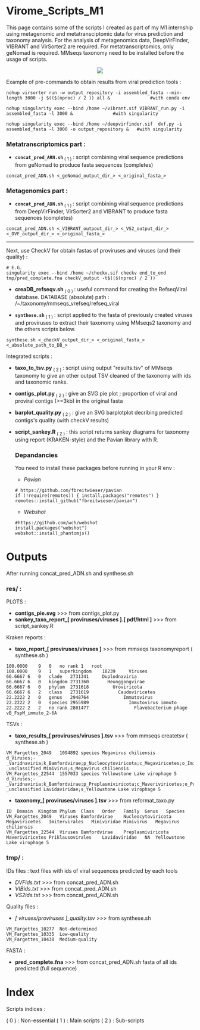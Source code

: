 # Virome_Scripts_M1

This page contains some of the scripts I created as part of my M1 internship using metagenomic and metatransciptomic data for virus prediction and taxonomy analysis.
For the analysis of metagenomics data, DeepVirFinder, VIBRANT and VirSorter2 are required. For metatranscriptomics, only geNomad is required.
MMseqs taxonomy need to be installed before the usage of scripts. 

<p align="center">
  <img src="https://github.com/user-attachments/assets/1582f114-4b3f-428c-877e-25d6ca066b47" />
</p>

Example of pre-commands to obtain results from viral prediction tools :
```
nohup virsorter run -w output_repository -i assembled_fasta --min-length 3000 -j $(($(nproc) / 2 )) all &				#with conda env

nohup singularity exec --bind /home ~/vibrant.sif VIBRANT_run.py -i assembled_fasta -l 3000 &				#with singularity

nohup singularity exec --bind /home ~/deepvirfinder.sif  dvf.py -i assembled_fasta -l 3000 -o output_repository &	#with singularity
```

### Metatranscriptomics part :
- <code>**concat_pred_ARN.sh**</code><sub>  ( 1 ) </sub> : script combining viral sequence predictions from geNomad to produce fasta sequences (completes)
```
concat_pred_ADN.sh <_geNomad_output_dir_> <_original_fasta_>
```

### Metagenomics part :
- <code>**concat_pred_ADN.sh**</code><sub>  ( 1 ) </sub> : script combining viral sequence predictions from DeepVirFinder, VirSorter2 and VIBRANT to produce fasta sequences (completes)
```
concat_pred_ADN.sh <_VIBRANT_outpout_dir_> <_VS2_output_dir_> <_DVF_output_dir_> <_original_fasta_>
```
----------------------------------------------------------------------------------------------------------

Next, use CheckV for obtain fastas of proviruses and viruses (and their quality) :
```
# E.G.
singularity exec --bind /home ~/checkv.sif checkv end_to_end tmp/pred_complete.fna checkV_output -t$(($(nproc) / 2 ))
```
- **creaDB_refseqv.sh**<sub> ( 0 ) </sub> : useful command for creating the RefseqViral database.
DATABASE (absolute) path : /~/taxonomy/mmseqs_vrefseq/refseq_viral

- <code>**synthese.sh**</code><sub> ( 1 ) </sub> : script applied to the fasta of previously created viruses and proviruses to extract their taxonomy using MMseqs2 taxonomy and the others scripts below.
```
synthese.sh <_checkV_output_dir_> <_original_fasta_> <_absolute_path_to_DB_> 
```
Integrated scripts :

- **taxo_to_tsv.py**<sub> ( 2 ) </sub> : script using output "results.tsv" of MMseqs taxonomy to give an other output TSV cleaned of the taxonomy with ids and taxonomic ranks.
  
- **contigs_plot.py**<sub> ( 2 ) </sub> : give an SVG pie plot ; proportion of viral and proviral contigs (>=3kb) in the original fasta

- **barplot_quality.py**<sub> ( 2 ) </sub> : give an SVG barplotplot decribing predicted contigs's quality (with checkV results) 

- **script_sankey.R**<sub> ( 2 ) </sub> : this script returns sankey diagrams for taxonomy using report (KRAKEN-style) and the Pavian library with R.
  ### Depandancies 
  You need to install these packages before running in your R env :
  
  - _Pavian_
  ```
  # https://github.com/fbreitwieser/pavian
  if (!require(remotes)) { install.packages("remotes") }
  remotes::install_github("fbreitwieser/pavian")
  ```
  - _Webshot_
  ```
  #https://github.com/wch/webshot
  install.packages("webshot")
  webshot::install_phantomjs()
  ```


# Outputs 

After running concat_pred_ADN.sh and synthese.sh 

### res/ :

PLOTS :
- **contigs_pie.svg** >>> from contigs_plot.py                                    
- **sankey_taxo_report_[ proviruses/viruses ].[ pdf/html ]** >>> from script_sankey.R                  

Kraken reports :
- **taxo_report_[ proviruses/viruses ]** >>> from mmseqs taxonomyreport ( synthese.sh )
```
100.0000	9	0	no rank	1	root
100.0000	9	1	superkingdom	10239	  Viruses
66.6667	6	0	clade	2731341	    Duplodnaviria
66.6667	6	0	kingdom	2731360	      Heunggongvirae
66.6667	6	0	phylum	2731618	        Uroviricota
66.6667	6	2	class	2731619	          Caudoviricetes
22.2222	2	0	genus	2948764	            Immutovirus
22.2222	2	0	species	2955989	              Immutovirus immuto
22.2222	2	2	no rank	2801477	                Flavobacterium phage vB_FspM_immuto_2-6A
```

TSVs :

- **taxo_results_[ proviruses/viruses ].tsv** >>> from mmseqs createtsv ( synthese.sh )
```
VM_Fargettes_2049	1094892	species	Megavirus chiliensis	d_Viruses;-_Varidnaviria;k_Bamfordvirae;p_Nucleocytoviricota;c_Megaviricetes;o_Imitervirales;f_Mimiviridae;g_Mimivirus;-_unclassified Mimivirus;s_Megavirus chiliensis
VM_Fargettes_22544	1557033	species	Yellowstone Lake virophage 5	d_Viruses;-_Varidnaviria;k_Bamfordvirae;p_Preplasmiviricota;c_Maveriviricetes;o_Priklausovirales;f_Lavidaviridae;-_unclassified Lavidaviridae;s_Yellowstone Lake virophage 5
```

- **taxonomy_[ proviruses/viruses ].tsv** >>> from reformat_taxo.py
```
ID	Domain	Kingdom	Phylum	Class	Order	Family	Genus	Species
VM_Fargettes_2049	Viruses	Bamfordvirae	Nucleocytoviricota	Megaviricetes	Imitervirales	Mimiviridae	Mimivirus	Megavirus chiliensis
VM_Fargettes_22544	Viruses	Bamfordvirae	Preplasmiviricota	Maveriviricetes	Priklausovirales	Lavidaviridae	NA	Yellowstone Lake virophage 5
```

### tmp/ :

IDs files :  text files with ids of viral sequences predicted by each tools

- *DVFids.txt*  >>> from concat_pred_ADN.sh
- *VIBids.txt*  >>> from concat_pred_ADN.sh
- *VS2ids.txt*  >>> from concat_pred_ADN.sh

Quality files :

- *[ viruses/proviruses ]_quality.tsv*  >>> from synthese.sh
```
VM_Fargettes_10277	Not-determined
VM_Fargettes_10335	Low-quality
VM_Fargettes_10438	Medium-quality
```

FASTA :

- **pred_complete.fna** >>> from concat_pred_ADN.sh
fasta of all ids predicted (full sequence)

# Index 

Scripts indices :

( 0 ) : Non-essential
( 1 ) : Main scripts
( 2 ) : Sub-scripts
